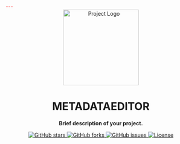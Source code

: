 <div style="color:red"> 
--- 
</div>

<div align="center">
  <img src="https://your_image_url_here" alt="Project Logo" width="200">
</div>

<h1 align="center">METADATAEDITOR</h1>

<p align="center">
  <strong>Brief description of your project.</strong>
</p>

<div align="center">
  <a href="https://github.com/V15hnuf6n1off/yourproject/stargazers">
    <img src="https://img.shields.io/github/stars/v15hnuf6n1off/yourproject.svg" alt="GitHub stars">
  </a>
  <a href="https://github.com/v15hnuf6n1off/yourproject/network">
    <img src="https://img.shields.io/github/forks/v15hnuf6n1off/yourproject.svg" alt="GitHub forks">
  </a>
  <a href="https://github.com/v15hnuf6n1off/yourproject/issues">
    <img src="https://img.shields.io/github/issues/v15hnuf6n1off/yourproject.svg" alt="GitHub issues">
  </a>
  <a href="https://opensource.org/licenses/MIT">
    <img src="https://img.shields.io/badge/license-MIT-blue.svg" alt="License">
  </a>
</div>